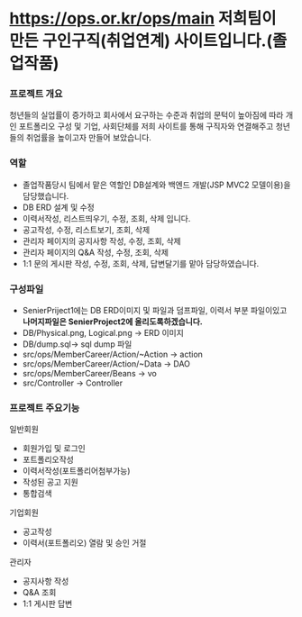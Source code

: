 # https://ops.or.kr/ops/main 저희팀이 만든 구인구직(취업연계) 사이트입니다.(졸업작품)

### 프로젝트 개요<br>
청년들의 실업률이 증가하고 회사에서 요구하는 수준과 취업의 문턱이 높아짐에 따라 개인 포트폴리오 구성 및 기업, 사회단체를 저희 사이트를 통해 구직자와 연결해주고 청년들의 취업률을 높이고자 만들어 보았습니다.

### 역할<br>
- 졸업작품당시 팀에서 맡은 역할인 DB설계와 백엔드 개발(JSP MVC2 모델이용)을 담당했습니다.<br>
- DB ERD 설계 및 수정
- 이력서작성, 리스트띄우기, 수정, 조회, 삭제 입니다.<br>
- 공고작성, 수정, 리스트보기, 조회, 삭제<br>
- 관리자 페이지의 공지사항 작성, 수정, 조회, 삭제<br>
- 관리자 페이지의 Q&A 작성, 수정, 조회, 삭제<br>
- 1:1 문의 게시판 작성, 수정, 조회, 삭제, 답변달기를 맡아 담당하였습니다.<br>

### 구성파일<br>
- SenierPriject1에는 DB ERD이미지 및 파일과 덤프파일, 이력서 부분 파일이있고 **나머지파일은 SenierProject2에 올리도록하겠습니다.**<br>
- DB/Physical.png, Logical.png -> ERD 이미지<br>
- DB/dump.sql-> sql dump 파일<br>
- src/ops/MemberCareer/Action/~Action -> action
- src/ops/MemberCareer/Action/~Data -> DAO
- src/ops/MemberCareer/Beans -> vo
- src/Controller -> Controller

### 프로젝트 주요기능<br>
일반회원
- 회원가입 및 로그인 
- 포트폴리오작성
- 이력서작성(포트폴리어첨부가능)
- 작성된 공고 지원
- 통합검색

기업회원
- 공고작성
- 이력서(포트폴리오) 열람 및 승인 거절

관리자
- 공지사항 작성
- Q&A 조회
- 1:1 게시판 답변


